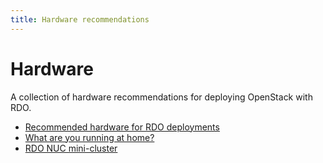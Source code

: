 ```yaml
---
title: Hardware recommendations
---
```

# Hardware

A collection of hardware recommendations for deploying OpenStack with
RDO.

* [Recommended hardware for RDO deployments](/hardware/recommended)
* [What are you running at home?](/hardware/home-lab)
* [RDO NUC mini-cluster](/hardware/minicluster)

